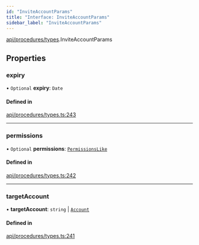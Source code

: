 ```yaml
---
id: "InviteAccountParams"
title: "Interface: InviteAccountParams"
sidebar_label: "InviteAccountParams"
---
```


[api/procedures/types](../../../../../modules/API/Procedures/Types/Types.md).InviteAccountParams

## Properties

### expiry

• `Optional` **expiry**: `Date`

#### Defined in

[api/procedures/types.ts:243](https://github.com/PolymeshAssociation/polymesh-sdk/blob/968f8d70c/src/api/procedures/types.ts#L243)

___

### permissions

• `Optional` **permissions**: [`PermissionsLike`](../../../../../modules/Types/Types.md#permissionslike)

#### Defined in

[api/procedures/types.ts:242](https://github.com/PolymeshAssociation/polymesh-sdk/blob/968f8d70c/src/api/procedures/types.ts#L242)

___

### targetAccount

• **targetAccount**: `string` \| [`Account`](../../../../../classes/API/Entities/Account/Account.md)

#### Defined in

[api/procedures/types.ts:241](https://github.com/PolymeshAssociation/polymesh-sdk/blob/968f8d70c/src/api/procedures/types.ts#L241)
